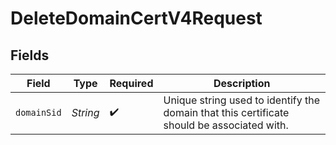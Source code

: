# DeleteDomainCertV4Request


## Fields

| Field                                                                                      | Type                                                                                       | Required                                                                                   | Description                                                                                |
| ------------------------------------------------------------------------------------------ | ------------------------------------------------------------------------------------------ | ------------------------------------------------------------------------------------------ | ------------------------------------------------------------------------------------------ |
| `domainSid`                                                                                | *String*                                                                                   | :heavy_check_mark:                                                                         | Unique string used to identify the domain that this certificate should be associated with. |